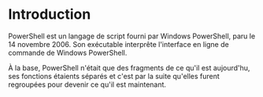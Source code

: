 # Introduction

PowerShell est un langage de script fourni par Windows PowerShell, paru le 14 novembre 2006. Son exécutable interprête l'interface en ligne de commande de Windows PowerShell.

À la base, PowerShell n'était que des fragments de ce qu'il est aujourd'hu, ses fonctions étaients séparés et c'est par la suite qu'elles furent regroupées pour devenir ce qu'il est maintenant.
 
